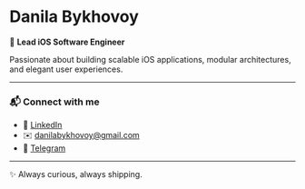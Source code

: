 # Danila Bykhovoy  

🚀 **Lead iOS Software Engineer**  

Passionate about building scalable iOS applications, modular architectures, and elegant user experiences.  

---

### 📬 Connect with me
- 💼 [LinkedIn](https://www.linkedin.com/in/bykhovoy)  
- ✉️ danilabykhovoy@gmail.com  
- 💬 [Telegram](https://t.me/danilabykhovoy)  

---

✨ Always curious, always shipping.  
